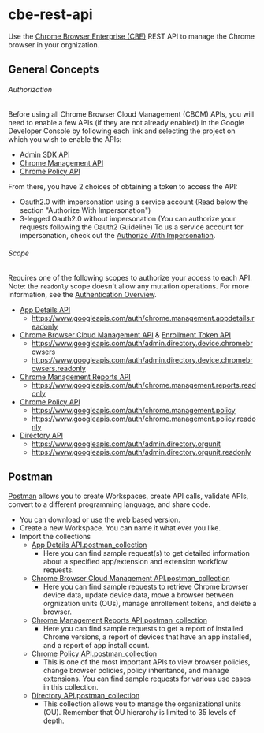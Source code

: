 # cbe-rest-api

Use the [Chrome Browser Enterprise (CBE)](https://support.google.com/chrome/a/topic/9025410?hl=en&ref_topic=4386754) REST API to manage the Chrome browser in your orgnization. 

## General Concepts
###### Authorization 
Before using all Chrome Browser Cloud Management (CBCM) APIs, you will need to enable a few APIs (if they are not already enabled) in the Google Developer Console by following each link and selecting the project on which you wish to enable the APIs:
- [Admin SDK API](https://console.developers.google.com/apis/api/admin.googleapis.com/overview?project=_)
- [Chrome Management API](https://console.developers.google.com/apis/api/chromemanagement.googleapis.com/overview?project=_)
- [Chrome Policy API](https://console.developers.google.com/apis/api/chromepolicy.googleapis.com/overview?project=_)

From there, you have 2 choices of obtaining a token to access the API:

- Oauth2.0 with impersonation using a service account (Read below the section "Authorize With Impersonation")
- 3-legged Oauth2.0 without impersonation (You can authorize your requests following the Oauth2 Guideline)
To us a service account for impersonation, check out the [Authorize With Impersonation](https://support.google.com/chrome/a/answer/9681204#authorization).

###### Scope
Requires one of the following scopes to authorize your access to each API. Note: the `readonly` scope doesn't allow any mutation operations. For more information, see the [Authentication Overview](https://cloud.google.com/docs/authentication/).
- [App Details API](https://developers.google.com/chrome/management/guides/app_details_api)
  - https://www.googleapis.com/auth/chrome.management.appdetails.readonly
- [Chrome Browser Cloud Management API](https://support.google.com/chrome/a/answer/9681204#calling_the_api) & [Enrollment Token API](https://support.google.com/chrome/a/answer/9949706?hl=en&ref_topic=9301744)
  - https://www.googleapis.com/auth/admin.directory.device.chromebrowsers
  - https://www.googleapis.com/auth/admin.directory.device.chromebrowsers.readonly
- [Chrome Management Reports API](https://developers.google.com/chrome/management/reference/rest/v1/customers.reports)
  - https://www.googleapis.com/auth/chrome.management.reports.readonly
- [Chrome Policy API](https://developers.google.com/chrome/policy/guides/policy-api)
  - https://www.googleapis.com/auth/chrome.management.policy
  - https://www.googleapis.com/auth/chrome.management.policy.readonly
- [Directory API](https://developers.google.com/admin-sdk/directory/reference/rest/v1/orgunits/)
  - https://www.googleapis.com/auth/admin.directory.orgunit
  - https://www.googleapis.com/auth/admin.directory.orgunit.readonly 

## Postman
[Postman](https://www.postman.com/downloads/) allows you to create Workspaces, create API calls, validate APIs, convert to a different programming language, and share code.
- You can download or use the web based version.
- Create a new Workspace. You can name it what ever you like.
- Import the collections 
  - [App Details API.postman_collection](App%20Details%20API.postman_collection.json)
    - Here you can find sample request(s) to get detailed information about a specified app/extension and extension workflow requests.
  - [Chrome Browser Cloud Management API.postman_collection](Chrome%20Browser%20Cloud%20Management%20API.postman_collection.json) 
    - Here you can find sample requests to retrieve Chrome browser device data, update device data, move a browser between orgnization units (OUs), manage enrollement tokens, and delete a browser. 
  - [Chrome Management Reports API.postman_collection](Chrome%20Management%20Reports%20API.postman_collection.json)
    - Here you can find sample requests to get a report of installed Chrome versions, a report of devices that have an app installed, and a report of app install count.
  - [Chrome Policy API.postman_collection](Chrome%20Policy%20API.postman_collection.json)
    -  This is one of the most important APIs to view browser policies, change browser policies, policy inheritance, and manage extensions. You can find sample requests for various use cases in this collection.
  - [Directory API.postman_collection](Directory%20API.postman_collection.json)
    - This collection allows you to manage the organizational units (OU). Remember that OU hierarchy is limited to 35 levels of depth.
